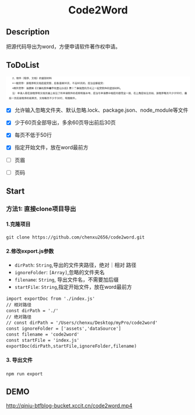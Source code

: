 <h1 style="display: block; text-align: center; width:100%">Code2Word</h1>

## Description

把源代码导出为word，方便申请软件著作权申请。

## ToDoList
![官方要求](./images/require.jpg)

- [x] 允许输入忽略文件夹、默认忽略.lock、package.json、node_module等文件
- [x] 少于60页全部导出，多余60页导出前后30页
- [x] 每页不低于50行
- [x] 指定开始文件，放在word最前方
- [ ] 页眉
- [ ] 页码


## Start
### 方法1: 直接clone项目导出
#### 1.克隆项目
```
git clone https://github.com/chenxu2656/code2word.git
```
#### 2.修改export.js参数

- `dirPath`: `String`,导出的文件夹路径，绝对｜相对 路径
- `ignoreFolder`: `[Array]`,忽略的文件夹名
- `filename`: `String`, 导出文件名，不需要加后缀
- `startFile`: `String`,指定开始文件，放在word最前方
```
import exportDoc from './index.js'
// 相对路径
const dirPath = './'
// 绝对路径
// const dirPath = '/Users/chenxu/Desktop/myPro/code2word'
const ignoreFolder = ['assets','dataSource']
const filename = 'code2word'
const startFile = 'index.js'
exportDoc(dirPath,startFile,ignoreFolder,filename)
```

#### 3. 导出文件

`npm run export`

## DEMO

http://qiniu-btfblog-bucket.xccit.cn/code2word.mp4
